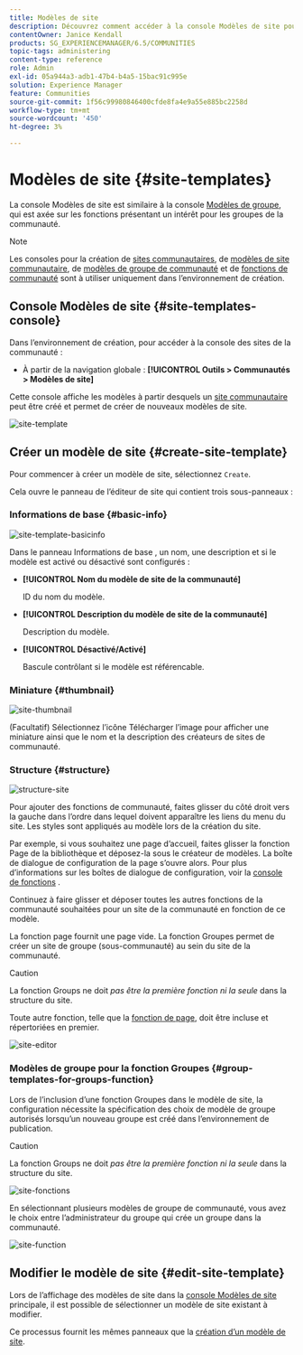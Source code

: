 ```yaml
---
title: Modèles de site
description: Découvrez comment accéder à la console Modèles de site pour créer un site de communauté.
contentOwner: Janice Kendall
products: SG_EXPERIENCEMANAGER/6.5/COMMUNITIES
topic-tags: administering
content-type: reference
role: Admin
exl-id: 05a944a3-adb1-47b4-b4a5-15bac91c995e
solution: Experience Manager
feature: Communities
source-git-commit: 1f56c99980846400cfde8fa4e9a55e885bc2258d
workflow-type: tm+mt
source-wordcount: '450'
ht-degree: 3%

---
```


# Modèles de site {#site-templates}

La console Modèles de site est similaire à la console [Modèles de groupe](tools-groups.md), qui est axée sur les fonctions présentant un intérêt pour les groupes de la communauté.

>[!NOTE]
>
>Les consoles pour la création de [sites communautaires](sites-console.md), de [ modèles de site communautaire](sites.md), de [modèles de groupe de communauté](tools-groups.md) et de [fonctions de communauté](functions.md) sont à utiliser uniquement dans l’environnement de création.

## Console Modèles de site {#site-templates-console}

Dans l’environnement de création, pour accéder à la console des sites de la communauté :

* À partir de la navigation globale : **[!UICONTROL Outils > Communautés > Modèles de site]**

Cette console affiche les modèles à partir desquels un [site communautaire](sites-console.md) peut être créé et permet de créer de nouveaux modèles de site.

![site-template](assets/site-template.png)

## Créer un modèle de site {#create-site-template}

Pour commencer à créer un modèle de site, sélectionnez `Create`.

Cela ouvre le panneau de l’éditeur de site qui contient trois sous-panneaux :

### Informations de base {#basic-info}

![site-template-basicinfo](assets/site-template-basicinfo.png)

Dans le panneau Informations de base , un nom, une description et si le modèle est activé ou désactivé sont configurés :

* **[!UICONTROL Nom du modèle de site de la communauté]**

  ID du nom du modèle.

* **[!UICONTROL Description du modèle de site de la communauté]**

  Description du modèle.

* **[!UICONTROL Désactivé/Activé]**

  Bascule contrôlant si le modèle est référencable.

### Miniature {#thumbnail}

![site-thumbnail](assets/site-thumbnail.png)

(Facultatif) Sélectionnez l’icône Télécharger l’image pour afficher une miniature ainsi que le nom et la description des créateurs de sites de communauté.

### Structure {#structure}

![structure-site](assets/site-structure.png)

Pour ajouter des fonctions de communauté, faites glisser du côté droit vers la gauche dans l’ordre dans lequel doivent apparaître les liens du menu du site. Les styles sont appliqués au modèle lors de la création du site.

Par exemple, si vous souhaitez une page d’accueil, faites glisser la fonction Page de la bibliothèque et déposez-la sous le créateur de modèles. La boîte de dialogue de configuration de la page s’ouvre alors. Pour plus d’informations sur les boîtes de dialogue de configuration, voir la [console de fonctions](functions.md) .

Continuez à faire glisser et déposer toutes les autres fonctions de la communauté souhaitées pour un site de la communauté en fonction de ce modèle.

La fonction page fournit une page vide. La fonction Groupes permet de créer un site de groupe (sous-communauté) au sein du site de la communauté.

>[!CAUTION]
>
>La fonction Groups ne doit *pas être la première fonction ni la seule* dans la structure du site.
>
>Toute autre fonction, telle que la [fonction de page](functions.md#page-function), doit être incluse et répertoriées en premier.

![site-editor](assets/site-editor.png)

### Modèles de groupe pour la fonction Groupes {#group-templates-for-groups-function}

Lors de l’inclusion d’une fonction Groupes dans le modèle de site, la configuration nécessite la spécification des choix de modèle de groupe autorisés lorsqu’un nouveau groupe est créé dans l’environnement de publication.

>[!CAUTION]
>
>La fonction Groups ne doit *pas être la première fonction ni la seule* dans la structure du site.

![site-fonctions](assets/site-functions.png)

En sélectionnant plusieurs modèles de groupe de communauté, vous avez le choix entre l’administrateur du groupe qui crée un groupe dans la communauté.

![site-function](assets/site-functions1.png)

## Modifier le modèle de site {#edit-site-template}

Lors de l’affichage des modèles de site dans la [console Modèles de site](#site-templates-console) principale, il est possible de sélectionner un modèle de site existant à modifier.

Ce processus fournit les mêmes panneaux que la [création d’un modèle de site](#create-site-template).
